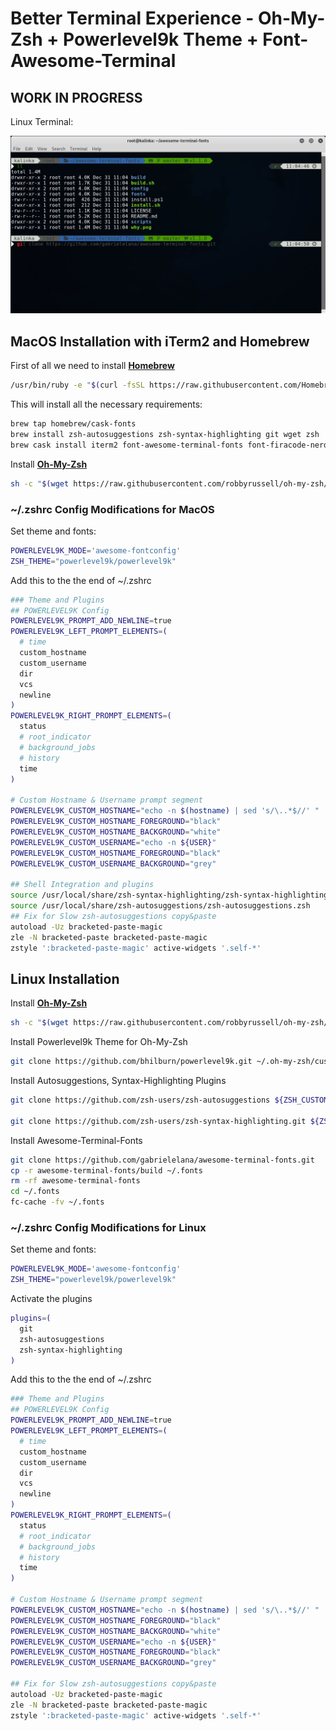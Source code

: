 # Better Terminal Experience - Oh-My-Zsh + Powerlevel9k Theme + Font-Awesome-Terminal

## WORK IN PROGRESS

Linux Terminal:

![Linux Terminal](../assets/images/guides/betterTerminal/linuxTerminal.png)

## MacOS Installation with iTerm2 and Homebrew

First of all we need to install [__Homebrew__](https://brew.sh/)

```bash
/usr/bin/ruby -e "$(curl -fsSL https://raw.githubusercontent.com/Homebrew/install/master/install)"
```

This will install all the necessary requirements:

```bash
brew tap homebrew/cask-fonts
brew install zsh-autosuggestions zsh-syntax-highlighting git wget zsh
brew cask install iterm2 font-awesome-terminal-fonts font-firacode-nerd-font
```

Install [__Oh-My-Zsh__](https://github.com/robbyrussell/oh-my-zsh)

```bash
sh -c "$(wget https://raw.githubusercontent.com/robbyrussell/oh-my-zsh/master/tools/install.sh -O -)"
```

### ~/.zshrc Config Modifications for MacOS

Set theme and fonts:

```bash
POWERLEVEL9K_MODE='awesome-fontconfig'
ZSH_THEME="powerlevel9k/powerlevel9k"
```

Add this to the the end of ~/.zshrc

```bash
### Theme and Plugins
## POWERLEVEL9K Config
POWERLEVEL9K_PROMPT_ADD_NEWLINE=true
POWERLEVEL9K_LEFT_PROMPT_ELEMENTS=(
  # time
  custom_hostname
  custom_username
  dir
  vcs
  newline
)
POWERLEVEL9K_RIGHT_PROMPT_ELEMENTS=(
  status
  # root_indicator
  # background_jobs
  # history
  time
)

# Custom Hostname & Username prompt segment
POWERLEVEL9K_CUSTOM_HOSTNAME="echo -n $(hostname) | sed 's/\..*$//' "
POWERLEVEL9K_CUSTOM_HOSTNAME_FOREGROUND="black"
POWERLEVEL9K_CUSTOM_HOSTNAME_BACKGROUND="white"
POWERLEVEL9K_CUSTOM_USERNAME="echo -n ${USER}"
POWERLEVEL9K_CUSTOM_HOSTNAME_FOREGROUND="black"
POWERLEVEL9K_CUSTOM_USERNAME_BACKGROUND="grey"

## Shell Integration and plugins
source /usr/local/share/zsh-syntax-highlighting/zsh-syntax-highlighting.zsh
source /usr/local/share/zsh-autosuggestions/zsh-autosuggestions.zsh
## Fix for Slow zsh-autosuggestions copy&paste
autoload -Uz bracketed-paste-magic
zle -N bracketed-paste bracketed-paste-magic
zstyle ':bracketed-paste-magic' active-widgets '.self-*'
```

## Linux Installation

Install [__Oh-My-Zsh__](https://github.com/robbyrussell/oh-my-zsh)

```bash
sh -c "$(wget https://raw.githubusercontent.com/robbyrussell/oh-my-zsh/master/tools/install.sh -O -)"
```

Install Powerlevel9k Theme for Oh-My-Zsh

```bash
git clone https://github.com/bhilburn/powerlevel9k.git ~/.oh-my-zsh/custom/themes/powerlevel9k
```

Install Autosuggestions, Syntax-Highlighting Plugins

```bash
git clone https://github.com/zsh-users/zsh-autosuggestions ${ZSH_CUSTOM:-~/.oh-my-zsh/custom}/plugins/zsh-autosuggestions

git clone https://github.com/zsh-users/zsh-syntax-highlighting.git ${ZSH_CUSTOM:-~/.oh-my-zsh/custom}/plugins/zsh-syntax-highlighting
```

Install Awesome-Terminal-Fonts

```bash
git clone https://github.com/gabrielelana/awesome-terminal-fonts.git
cp -r awesome-terminal-fonts/build ~/.fonts
rm -rf awesome-terminal-fonts
cd ~/.fonts
fc-cache -fv ~/.fonts
```

### ~/.zshrc Config Modifications for Linux

Set theme and fonts:

```bash
POWERLEVEL9K_MODE='awesome-fontconfig'
ZSH_THEME="powerlevel9k/powerlevel9k"
```

Activate the plugins

```bash
plugins=(
  git
  zsh-autosuggestions
  zsh-syntax-highlighting
)
```

Add this to the the end of ~/.zshrc

```bash
### Theme and Plugins
## POWERLEVEL9K Config
POWERLEVEL9K_PROMPT_ADD_NEWLINE=true
POWERLEVEL9K_LEFT_PROMPT_ELEMENTS=(
  # time
  custom_hostname
  custom_username
  dir
  vcs
  newline
)
POWERLEVEL9K_RIGHT_PROMPT_ELEMENTS=(
  status
  # root_indicator
  # background_jobs
  # history
  time
)

# Custom Hostname & Username prompt segment
POWERLEVEL9K_CUSTOM_HOSTNAME="echo -n $(hostname) | sed 's/\..*$//' "
POWERLEVEL9K_CUSTOM_HOSTNAME_FOREGROUND="black"
POWERLEVEL9K_CUSTOM_HOSTNAME_BACKGROUND="white"
POWERLEVEL9K_CUSTOM_USERNAME="echo -n ${USER}"
POWERLEVEL9K_CUSTOM_HOSTNAME_FOREGROUND="black"
POWERLEVEL9K_CUSTOM_USERNAME_BACKGROUND="grey"

## Fix for Slow zsh-autosuggestions copy&paste
autoload -Uz bracketed-paste-magic
zle -N bracketed-paste bracketed-paste-magic
zstyle ':bracketed-paste-magic' active-widgets '.self-*'
```